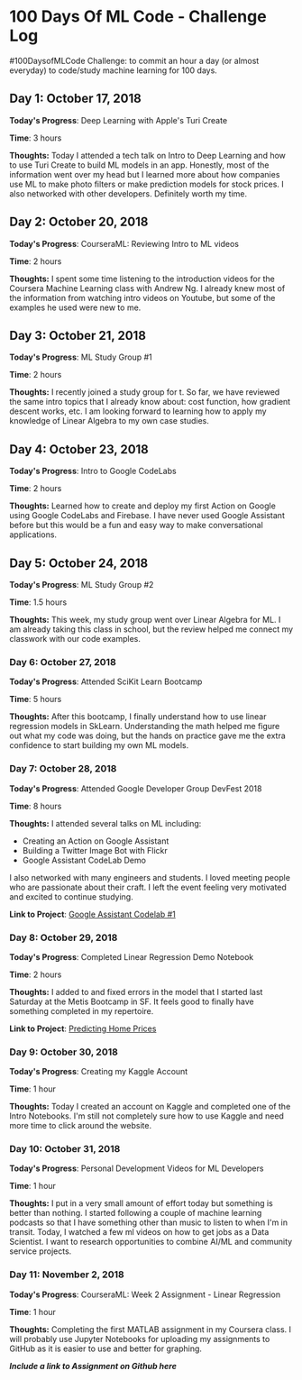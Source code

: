 # 100 Days Of ML Code - Challenge Log
 #100DaysofMLCode Challenge: to commit an hour a day (or almost everyday) to code/study machine learning for 100 days.

## Day 1: October 17, 2018

**Today's Progress**: Deep Learning with Apple's Turi Create

**Time**: 3 hours

**Thoughts:** Today I attended a tech talk on Intro to Deep Learning and how to use Turi Create to build ML models in an app. Honestly, most of the information went over my head but I learned more about how companies use ML to make photo filters or make prediction models for stock prices. I also networked with other developers. Definitely worth my time.

## Day 2: October 20, 2018

**Today's Progress**: CourseraML: Reviewing Intro to ML videos

**Time**: 2 hours

**Thoughts:** I spent some time listening to the introduction videos for the Coursera Machine Learning class with Andrew Ng. I already knew most of the information from watching intro videos on Youtube, but some of the examples he used were new to me.


## Day 3: October 21, 2018

**Today's Progress**: ML Study Group #1

**Time**: 2 hours

**Thoughts:** I recently joined a study group for t. So far, we have reviewed the same intro topics that I already know about: cost function, how gradient descent works, etc. I am looking forward to learning how to apply my knowledge of Linear Algebra to my own case studies.


## Day 4: October 23, 2018

**Today's Progress**: Intro to Google CodeLabs

**Time**: 2 hours

**Thoughts:** Learned how to create and deploy my first Action on Google using Google CodeLabs and Firebase. I have never used Google Assistant before but this would be a fun and easy way to make conversational applications.


## Day 5: October 24, 2018

**Today's Progress**: ML Study Group #2

**Time**: 1.5 hours

**Thoughts:** This week, my study group went over Linear Algebra for ML. I am already taking this class in school, but the review helped me connect my classwork with our code examples.


### Day 6: October 27, 2018

**Today's Progress**: Attended SciKit Learn Bootcamp

**Time**: 5 hours

**Thoughts:** After this bootcamp, I finally understand how to use linear regression models in SkLearn. Understanding the math helped me figure out what my code was doing, but the hands on practice gave me the extra confidence to start building my own ML models.


### Day 7: October 28, 2018

**Today's Progress**: Attended Google Developer Group DevFest 2018

**Time**: 8 hours

**Thoughts:** I attended several talks on ML including:
* Creating an Action on Google Assistant
* Building a Twitter Image Bot with Flickr
* Google Assistant CodeLab Demo

I also networked with many engineers and students. I loved meeting people who are passionate about their craft. I left the event feeling very motivated and excited to continue studying.

**Link to Project**: [Google Assistant Codelab #1](https://github.com/carlymichele/GoogleCodelabs-GoogleAssistant/tree/master/actions-codelab)


### Day 8: October 29, 2018

**Today's Progress**: Completed Linear Regression Demo Notebook

**Time**: 2 hours

**Thoughts:** I added to and fixed errors in the model that I started last Saturday at the Metis Bootcamp in SF. It feels good to finally have something completed in my repertoire.

**Link to Project**: [Predicting Home Prices](https://github.com/carlymichele/linear_regression_demo)


### Day 9: October 30, 2018

**Today's Progress**: Creating my Kaggle Account

**Time**: 1 hour

**Thoughts:** Today I created an account on Kaggle and completed one of the Intro Notebooks. I'm still not completely sure how to use Kaggle and need more time to click around the website.

<!-- **Link to Project**: [ ](https://github.com/carlymichele) -->

### Day 10: October 31, 2018

**Today's Progress**: Personal Development Videos for ML Developers

**Time**: 1 hour

**Thoughts:** I put in a very small amount of effort today but something is better than nothing. I started following a couple of machine learning podcasts so that I have something other than music to listen to when I'm in transit. Today, I watched a few ml videos on how to get jobs as a Data Scientist. I want to research opportunities to combine AI/ML and community service projects.

<!-- **Link to Project**: [ ](https://github.com/carlymichele) -->

### Day 11: November 2, 2018

**Today's Progress**: CourseraML: Week 2 Assignment - Linear Regression

**Time**: 1 hour

**Thoughts:** Completing the first MATLAB assignment in my Coursera class. I will probably use Jupyter Notebooks for uploading my assignments to GitHub as it is easier to use and better for graphing.

***Include a link to Assignment on Github here***

<!-- **Link to Project**: [ ](https://github.com/carlymichele) -->
